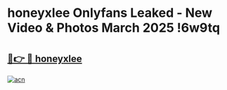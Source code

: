 # honeyxlee Onlyfans Leaked - New Video & Photos March 2025 !6w9tq

# <h2><a href="https://xxt6tw.iuczelnia.edu.pl?title=honeyxlee&ref=6w9tq">🔗👉 🔴 honeyxlee</a></h2>

[![acn](https://github.com/user-attachments/assets/0f9c940e-d8b0-45ae-aac7-cd30a18b3e1c)](https://xxt6tw.iuczelnia.edu.pl?title=honeyxlee&ref=6w9tq)

